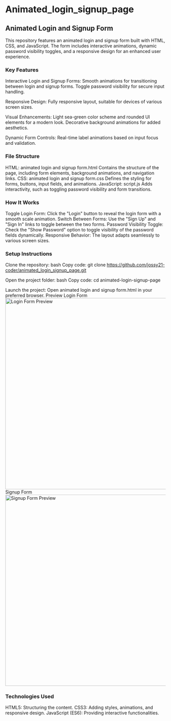 # Animated_login_signup_page

## Animated Login and Signup Form
This repository features an animated login and signup form built with HTML, CSS, and JavaScript. The form includes interactive animations, dynamic password visibility toggles, and a responsive design for an enhanced user experience.

### Key Features
Interactive Login and Signup Forms:
Smooth animations for transitioning between login and signup forms.
Toggle password visibility for secure input handling.

Responsive Design:
Fully responsive layout, suitable for devices of various screen sizes.

Visual Enhancements:
Light sea-green color scheme and rounded UI elements for a modern look.
Decorative background animations for added aesthetics.

Dynamic Form Controls:
Real-time label animations based on input focus and validation.

### File Structure
HTML: animated login and signup form.html
Contains the structure of the page, including form elements, background animations, and navigation links.
CSS: animated login and signup form.css
Defines the styling for forms, buttons, input fields, and animations.
JavaScript: script.js
Adds interactivity, such as toggling password visibility and form transitions.

### How It Works
Toggle Login Form:
Click the "Login" button to reveal the login form with a smooth scale animation.
Switch Between Forms:
Use the "Sign Up" and "Sign In" links to toggle between the two forms.
Password Visibility Toggle:
Check the "Show Password" option to toggle visibility of the password fields dynamically.
Responsive Behavior:
The layout adapts seamlessly to various screen sizes.

### Setup Instructions
Clone the repository:
bash
Copy code: git clone https://github.com/jossy21-coder/animated_login_signup_page.git

Open the project folder:
bash
Copy code: cd animated-login-signup-page

Launch the project:
Open animated login and signup form.html in your preferred browser.
Preview
Login Form
<img src="path-to-login-preview-image" alt="Login Form Preview" width="600"/>
Signup Form
<img src="path-to-signup-preview-image" alt="Signup Form Preview" width="600"/>

### Technologies Used
HTML5: Structuring the content.
CSS3: Adding styles, animations, and responsive design.
JavaScript (ES6): Providing interactive functionalities.
